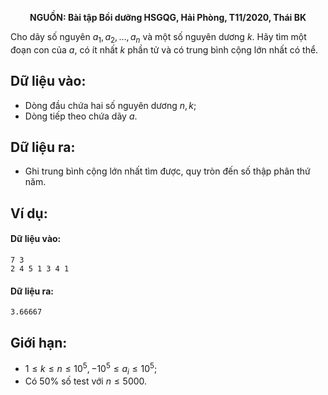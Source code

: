 **<center>NGUỒN: Bài tập Bồi dưỡng HSGQG, Hải Phòng, T11/2020, Thái BK</center>**

Cho dãy số nguyên $a_1, a_2, …, a_n$ và một số nguyên dương $k$. Hãy tìm một đoạn con của $a$, có ít nhất $k$ phần tử và có trung bình cộng lớn nhất có thể.

## Dữ liệu vào:
- Dòng đầu chứa hai số nguyên dương $n, k$;
- Dòng tiếp theo chứa dãy $a$.

## Dữ liệu ra:
- Ghi trung bình cộng lớn nhất tìm được, quy tròn đến số thập phân thứ năm.

## Ví dụ:
#### Dữ liệu vào:
```
7 3
2 4 5 1 3 4 1
```

#### Dữ liệu ra:
```
3.66667
```

## Giới hạn:
- $1 ≤ k ≤ n ≤ 10^5, −10^5 ≤ a_i ≤ 10^5$;
- Có $50\%$ số test với $n ≤ 5000$.